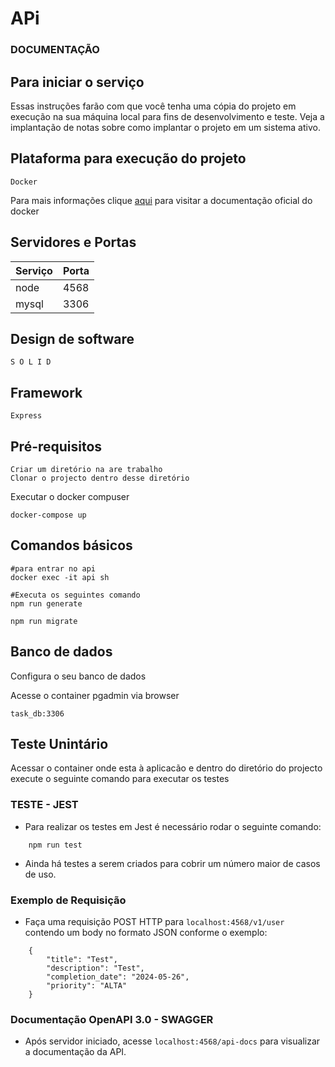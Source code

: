 # APi
### DOCUMENTAÇÃO


## Para iniciar o serviço 
Essas instruções farão com que você tenha uma cópia do projeto em execução na sua máquina local para fins de desenvolvimento e teste. Veja a implantação de notas sobre como implantar o projeto em um sistema ativo.

## Plataforma para execução do projeto

```
Docker
```
Para mais informações clique [aqui](https://docs.docker.com/) para visitar a documentação oficial do docker

## Servidores e Portas 
| Serviço | Porta  |
|--|--|
| node | 4568 |
| mysql | 3306 |

## Design de software


```
S O L I D 
```

## Framework

```
Express
```

## Pré-requisitos

```
Criar um diretório na are trabalho
Clonar o projecto dentro desse diretório
```

Executar o docker compuser
```
docker-compose up 
```

## Comandos básicos 

```
#para entrar no api
docker exec -it api sh

#Executa os seguintes comando
npm run generate

npm run migrate
```

## Banco de dados
Configura o seu banco de dados 

Acesse o container pgadmin via browser

```
task_db:3306
```

## Teste Unintário  

Acessar o container onde esta à aplicacão e dentro do diretório do projecto execute o seguinte comando para executar os testes

### TESTE - JEST

- Para realizar os testes em Jest é necessário rodar o seguinte comando:
```
    npm run test
``` 
- Ainda há testes a serem criados para cobrir um número maior de casos de uso.

### Exemplo de Requisição
- Faça uma requisição POST HTTP para ```localhost:4568/v1/user``` contendo um body no formato JSON conforme o exemplo:
```
    {
        "title": "Test",
        "description": "Test",
        "completion_date": "2024-05-26",
        "priority": "ALTA"      
    }
```

### Documentação OpenAPI 3.0 - SWAGGER

- Após servidor iniciado, acesse `localhost:4568/api-docs` para visualizar a documentação da API.
